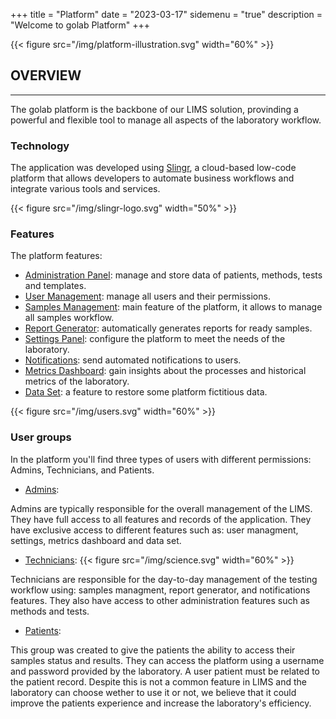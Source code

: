 +++
title = "Platform"
date = "2023-03-17"
sidemenu = "true"
description = "Welcome to golab Platform"
+++

{{< figure src="/img/platform-illustration.svg" width="60%" >}}

## OVERVIEW
---------------

The golab platform is the backbone of our LIMS solution, provinding a powerful and flexible tool to manage all aspects of the laboratory workflow. 

### Technology

The application was developed using [Slingr](https://slingr.io/), a cloud-based low-code platform that allows developers to automate business workflows and integrate various tools and services.

{{< figure src="/img/slingr-logo.svg" width="50%" >}}

### Features

The platform features:

* [Administration Panel](#administration-panel): manage and store data of patients, methods, tests and templates.
* [User Management](#users-management): manage all users and their permissions.
* [Samples Management](#samples-management): main feature of the platform, it allows to manage all samples workflow.
* [Report Generator](#report-generator): automatically generates reports for ready samples.
* [Settings Panel](#settings-panel): configure the platform to meet the needs of the laboratory.
* [Notifications](#mailchimp-integration): send automated notifications to users.
* [Metrics Dashboard](#metrics): gain insights about the processes and historical metrics of the laboratory.
* [Data Set](#data-set): a feature to restore some platform fictitious data.


{{< figure src="/img/users.svg" width="60%" >}}

### User groups

In the platform you'll find three types of users with different permissions: Admins, Technicians, and Patients.

* [Admins](#admins): 

Admins are typically responsible for the overall management of the LIMS. They have full access to all features and records of the application. They have exclusive access to different features such as: user managment, settings, metrics dashboard and data set.

* [Technicians](#technicians): 
{{< figure src="/img/science.svg" width="60%" >}}

Technicians are responsible for the day-to-day management of the testing workflow using: samples managment, report generator, and notifications features. They also have access to other administration features such as methods and tests. 

* [Patients](#patients):

This group was created to give the patients the ability to access their samples status and results. They can access the platform using a username and password provided by the laboratory. A user patient must be related to the patient record. Despite this is not a common feature in LIMS and the laboratory can choose wether to use it or not, we believe that it could improve the patients experience and increase the laboratory's efficiency. 


